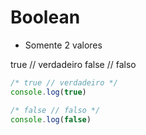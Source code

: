 # Boolean

* Somente 2 valores

true // verdadeiro
false // falso

```js
/* true // verdadeiro */
console.log(true)

/* false // falso */
console.log(false)
```